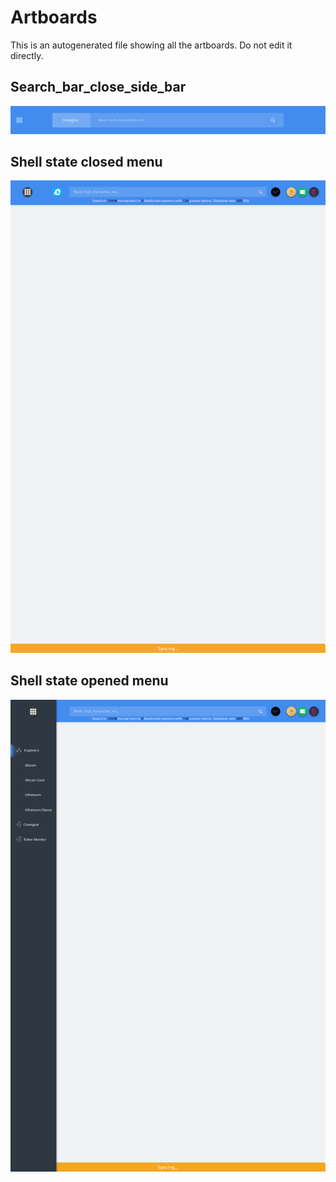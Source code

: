 # Artboards

This is an autogenerated file showing all the artboards. Do not edit it directly.

## Search_bar_close_side_bar

![Search_bar_close_side_bar](./.exportedArtboards/Shell/Search_bar_close_side_bar.png)


## Shell state closed menu

![Shell state closed menu](./.exportedArtboards/Shell/Shell%20state%20closed%20menu.png)


## Shell state opened menu

![Shell state opened menu](./.exportedArtboards/Shell/Shell%20state%20opened%20menu.png)

